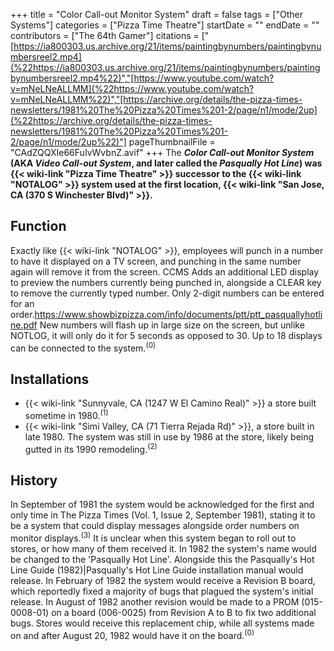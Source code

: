 +++
title = "Color Call-out Monitor System"
draft = false
tags = ["Other Systems"]
categories = ["Pizza Time Theatre"]
startDate = ""
endDate = ""
contributors = ["The 64th Gamer"]
citations = ["[https://ia800303.us.archive.org/21/items/paintingbynumbers/paintingbynumbersreel2.mp4](%22https://ia800303.us.archive.org/21/items/paintingbynumbers/paintingbynumbersreel2.mp4%22)","[https://www.youtube.com/watch?v=mNeLNeALLMM](%22https://www.youtube.com/watch?v=mNeLNeALLMM%22)","[https://archive.org/details/the-pizza-times-newsletters/1981%20The%20Pizza%20Times%201-2/page/n1/mode/2up](%22https://archive.org/details/the-pizza-times-newsletters/1981%20The%20Pizza%20Times%201-2/page/n1/mode/2up%22)"]
pageThumbnailFile = "CAdZQQXIe66FuIvWvbnZ.avif"
+++
The ***Color Call-out Monitor System* (AKA ***Video Call-out System*, and later called the ***Pasqually Hot Line*) was {{< wiki-link "Pizza Time Theatre" >}} successor to the {{< wiki-link "NOTALOG" >}} system used at the first location, {{< wiki-link "San Jose, CA (370 S Winchester Blvd)" >}}.******

## Function

Exactly like {{< wiki-link "NOTALOG" >}}, employees will punch in a number to have it displayed on a TV screen, and punching in the same number again will remove it from the screen. CCMS Adds an additional LED display to preview the numbers currently being punched in, alongside a CLEAR key to remove the currently typed number. Only 2-digit numbers can be entered for an order.https://www.showbizpizza.com/info/documents/ptt/ptt_pasquallyhotline.pdf
New numbers will flash up in large size on the screen, but unlike NOTLOG, it will only do it for 5 seconds as opposed to 30. Up to 18 displays can be connected to the system.<sup>(0)</sup>

## Installations

- {{< wiki-link "Sunnyvale, CA (1247 W El Camino Real)" >}} a store built sometime in 1980.<sup>(1)</sup>
- {{< wiki-link "Simi Valley, CA (71 Tierra Rejada Rd)" >}}, a store built in late 1980. The system was still in use by 1986 at the store, likely being gutted in its 1990 remodeling.<sup>(2)</sup>

## History

In September of 1981 the system would be acknowledged for the first and only time in The Pizza Times (Vol. 1, Issue 2, September 1981), stating it to be a system that could display messages alongside order numbers on monitor displays.<sup>(3)</sup> It is unclear when this system began to roll out to stores, or how many of them received it.
In 1982 the system's name would be changed to the 'Pasqually Hot Line'. Alongside this the Pasqually's Hot Line Guide (1982)|Pasqually's Hot Line Guide installation manual would release.
In February of 1982 the system would receive a Revision B board, which reportedly fixed a majority of bugs that plagued the system's initial release. In August of 1982 another revision would be made to a PROM (015-0008-01) on a board (006-0025) from Revision A to B to fix two additional bugs. Stores would receive this replacement chip, while all systems made on and after August 20, 1982 would have it on the board.<sup>(0)</sup>
